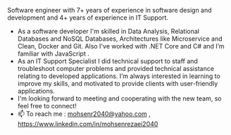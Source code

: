 Software engineer with 7+ years of experience in software design and development and 4+ years of experience in IT Support.
- As a software developer I'm skilled in Data Analysis, Relational Databases and NoSQL Databases, Architectures like Microservice and Clean, Docker and Git. Also I've worked with .NET Core and C# and I’m familiar with JavaScript .
- As an IT Support Specialist I did technical support to staff and troubleshoot computer problems
and provided technical assistance relating to developed applications.
I’m always interested in learning to improve my skills, and motivated to provide clients with user-friendly applications.
- I'm looking forward to meeting and cooperating with the new team, so feel free to connect!
- 📫 To reach me : mohsenr2040@yahoo.com , https://www.linkedin.com/in/mohsenrezaei2040

<!---
mohsenr2040/mohsenr2040 is a ✨ special ✨ repository because its `README.md` (this file) appears on your GitHub profile.
You can click the Preview link to take a look at your changes.
--->
